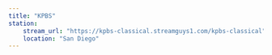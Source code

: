 ```yaml
---
title: "KPBS"
station:
    stream_url: "https://kpbs-classical.streamguys1.com/kpbs-classical"
    location: "San Diego"
---
```


